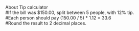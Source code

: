About Tip calculator</br>
#If the bill was $150.00, split between 5 people, with 12% tip. </br>
#Each person should pay (150.00 / 5) * 1.12 = 33.6</br>
#Round the result to 2 decimal places.</br>
